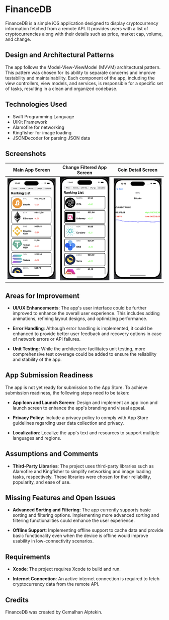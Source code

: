 # FinanceDB

FinanceDB is a simple iOS application designed to display cryptocurrency information fetched from a remote API. It provides users with a list of cryptocurrencies along with their details such as price, market cap, volume, and change.

## Design and Architectural Patterns

The app follows the Model-View-ViewModel (MVVM) architectural pattern. This pattern was chosen for its ability to separate concerns and improve testability and maintainability. Each component of the app, including the view controllers, view models, and services, is responsible for a specific set of tasks, resulting in a clean and organized codebase.

## Technologies Used

- Swift Programming Language
- UIKit Framework
- Alamofire for networking
- Kingfisher for image loading
- JSONDecoder for parsing JSON data

## Screenshots

| Main App Screen | Change Filtered App Screen | Coin Detail Screen |
|:---------------:|:--------:|:--------:|
| ![Main App Screen](screenshoots/MainAppScreen.png) | ![Change Filtered App Screen](screenshoots/ChangeFilter.png) | ![Coin Detail Screen](screenshoots/DetailAppScreen.png) |

## Areas for Improvement

- **UI/UX Enhancements**: The app's user interface could be further improved to enhance the overall user experience. This includes adding animations, refining layout designs, and optimizing performance.
  
- **Error Handling**: Although error handling is implemented, it could be enhanced to provide better user feedback and recovery options in case of network errors or API failures.
  
- **Unit Testing**: While the architecture facilitates unit testing, more comprehensive test coverage could be added to ensure the reliability and stability of the app.

## App Submission Readiness

The app is not yet ready for submission to the App Store. To achieve submission readiness, the following steps need to be taken:

- **App Icon and Launch Screen**: Design and implement an app icon and launch screen to enhance the app's branding and visual appeal.
  
- **Privacy Policy**: Include a privacy policy to comply with App Store guidelines regarding user data collection and privacy.
  
- **Localization**: Localize the app's text and resources to support multiple languages and regions.

## Assumptions and Comments

- **Third-Party Libraries**: The project uses third-party libraries such as Alamofire and Kingfisher to simplify networking and image loading tasks, respectively. These libraries were chosen for their reliability, popularity, and ease of use.

## Missing Features and Open Issues

- **Advanced Sorting and Filtering**: The app currently supports basic sorting and filtering options. Implementing more advanced sorting and filtering functionalities could enhance the user experience.
  
- **Offline Support**: Implementing offline support to cache data and provide basic functionality even when the device is offline would improve usability in low-connectivity scenarios.

## Requirements

- **Xcode**: The project requires Xcode to build and run.
  
- **Internet Connection**: An active internet connection is required to fetch cryptocurrency data from the remote API.

## Credits

FinanceDB was created by Cemalhan Alptekin.
